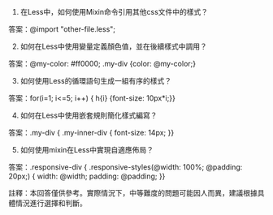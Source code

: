 

1. 在Less中，如何使用Mixin命令引用其他css文件中的樣式？

答案：@import "other-file.less";

2. 如何在Less中使用變量定義顏色值，並在後續樣式中調用？

答案：@my-color: #ff0000;  .my-div {color: @my-color;}

3. 如何使用Less的循環語句生成一組有序的樣式？

答案：for(i=1; i<=5; i++) {  h{i} {font-size: 10px*i;}}

4. 如何在Less中使用嵌套規則簡化樣式編寫？

答案：.my-div {  .my-inner-div {    font-size: 14px;  }}

5. 如何使用mixin在Less中實現自適應佈局？

答案：.responsive-div {  .responsive-styles(@width: 100%; @padding: 20px;) {    width: @width;    padding: @padding;  }}

註釋：本回答僅供參考。實際情況下，中等難度的問題可能因人而異，建議根據具體情況進行選擇和判斷。
